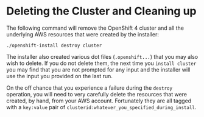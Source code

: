 # Deleting the Cluster and Cleaning up
The following command will remove the OpenShift 4 cluster and all the underlying
AWS resources that were created by the installer:

    ./openshift-install destroy cluster

The installer also created various dot files (`.openshift...`) that you may
also wish to delete. If you do not delete them, the next time you `install
cluster` you may find that you are not prompted for any input and the
installer will use the input you provided on the last run.

On the off chance that you experience a failure during the `destroy`
operation, you will need to very carefully delete the resources that were
created, by hand, from your AWS account. Fortunately they are all tagged with
a `key:value` pair of `clusterid:whatever_you_specified_during_install`.